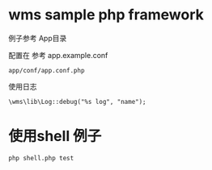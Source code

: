 
# wms sample php framework

例子参考 App目录

配置在 参考  app.example.conf
```
app/conf/app.conf.php
```

使用日志
```
\wms\lib\Log::debug("%s log", "name");
```

# 使用shell 例子

```
php shell.php test
```
